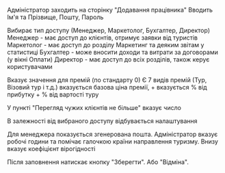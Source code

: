 Адміністратор заходить на сторінку "Додавання працівника"
Вводить Ім'я та Прізвище, Пошту, Пароль

Вибирає тип доступу (Менеджер, Маркетолог, Бухгалтер, Директор)
Менеджер - має доступ до клієнтів, отримує заявки від туристів
Маркетолог - має доступ до розділу Маркетинг та деяким звітам у статистиці 
Бухгалтер - може вносити доходи та витрати за договорами (у вікні Оплати)
Директор - має доступ до всіх розділів, також керує користувачами

Вказує значення для премій (по стандарту 0)
Є 7 видів премій (Тур, Візовий тур і т.д.) вказується базова ціна премії, + вказується % від прибутку + % від вартості туру

У пункті "Перегляд чужих клієнтів не більше" вказує число

В залежності від вибраного доступу відбувається налаштування

Для менеджера показується згенерована пошта. 
Адміністратор вказує робочі години та помічає галочкою країни направлення туризму.
Внизу вказує коефіцієнт вірогідності

Після заповнення натискає кнопку "Зберегти". Або "Відміна".


